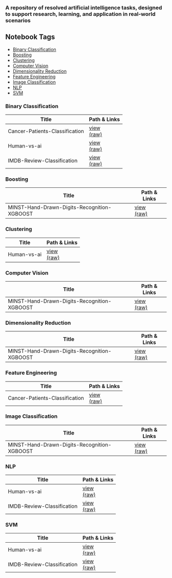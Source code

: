 ### A repository of resolved artificial intelligence tasks, designed to support research, learning, and application in real-world scenarios

<!-- NOTEBOOK-TOC-START -->
## Notebook Tags

- [Binary Classification](#binary-classification)
- [Boosting](#boosting)
- [Clustering](#clustering)
- [Computer Vision](#computer-vision)
- [Dimensionality Reduction](#dimensionality-reduction)
- [Feature Engineering](#feature-engineering)
- [Image Classification](#image-classification)
- [NLP](#nlp)
- [SVM](#svm)

### Binary Classification

| Title | Path & Links |
|-------|--------------|
| Cancer-Patients-Classification | [view](https://nbviewer.org/github/Andrei0016/ML-Problem-Archive/blob/master/content/Cancer-Patients-Classification/Notebook.ipynb)<br>[(raw)](https://github.com/Andrei0016/ML-Problem-Archive/blob/master/content/Cancer-Patients-Classification/Notebook.ipynb) |
| Human-vs-ai | [view](https://nbviewer.org/github/Andrei0016/ML-Problem-Archive/blob/master/content/Human-vs-ai/Notebook.ipynb)<br>[(raw)](https://github.com/Andrei0016/ML-Problem-Archive/blob/master/content/Human-vs-ai/Notebook.ipynb) |
| IMDB-Review-Classification | [view](https://nbviewer.org/github/Andrei0016/ML-Problem-Archive/blob/master/content/IMDB-Review-Classification/Notebook.ipynb)<br>[(raw)](https://github.com/Andrei0016/ML-Problem-Archive/blob/master/content/IMDB-Review-Classification/Notebook.ipynb) |

### Boosting

| Title | Path & Links |
|-------|--------------|
| MINST-Hand-Drawn-Digits-Recognition-XGBOOST | [view](https://nbviewer.org/github/Andrei0016/ML-Problem-Archive/blob/master/content/MINST-Hand-Drawn-Digits-Recognition-XGBOOST/Notebook.ipynb)<br>[(raw)](https://github.com/Andrei0016/ML-Problem-Archive/blob/master/content/MINST-Hand-Drawn-Digits-Recognition-XGBOOST/Notebook.ipynb) |

### Clustering

| Title | Path & Links |
|-------|--------------|
| Human-vs-ai | [view](https://nbviewer.org/github/Andrei0016/ML-Problem-Archive/blob/master/content/Human-vs-ai/Notebook.ipynb)<br>[(raw)](https://github.com/Andrei0016/ML-Problem-Archive/blob/master/content/Human-vs-ai/Notebook.ipynb) |

### Computer Vision

| Title | Path & Links |
|-------|--------------|
| MINST-Hand-Drawn-Digits-Recognition-XGBOOST | [view](https://nbviewer.org/github/Andrei0016/ML-Problem-Archive/blob/master/content/MINST-Hand-Drawn-Digits-Recognition-XGBOOST/Notebook.ipynb)<br>[(raw)](https://github.com/Andrei0016/ML-Problem-Archive/blob/master/content/MINST-Hand-Drawn-Digits-Recognition-XGBOOST/Notebook.ipynb) |

### Dimensionality Reduction

| Title | Path & Links |
|-------|--------------|
| MINST-Hand-Drawn-Digits-Recognition-XGBOOST | [view](https://nbviewer.org/github/Andrei0016/ML-Problem-Archive/blob/master/content/MINST-Hand-Drawn-Digits-Recognition-XGBOOST/Notebook.ipynb)<br>[(raw)](https://github.com/Andrei0016/ML-Problem-Archive/blob/master/content/MINST-Hand-Drawn-Digits-Recognition-XGBOOST/Notebook.ipynb) |

### Feature Engineering

| Title | Path & Links |
|-------|--------------|
| Cancer-Patients-Classification | [view](https://nbviewer.org/github/Andrei0016/ML-Problem-Archive/blob/master/content/Cancer-Patients-Classification/Notebook.ipynb)<br>[(raw)](https://github.com/Andrei0016/ML-Problem-Archive/blob/master/content/Cancer-Patients-Classification/Notebook.ipynb) |

### Image Classification

| Title | Path & Links |
|-------|--------------|
| MINST-Hand-Drawn-Digits-Recognition-XGBOOST | [view](https://nbviewer.org/github/Andrei0016/ML-Problem-Archive/blob/master/content/MINST-Hand-Drawn-Digits-Recognition-XGBOOST/Notebook.ipynb)<br>[(raw)](https://github.com/Andrei0016/ML-Problem-Archive/blob/master/content/MINST-Hand-Drawn-Digits-Recognition-XGBOOST/Notebook.ipynb) |

### NLP

| Title | Path & Links |
|-------|--------------|
| Human-vs-ai | [view](https://nbviewer.org/github/Andrei0016/ML-Problem-Archive/blob/master/content/Human-vs-ai/Notebook.ipynb)<br>[(raw)](https://github.com/Andrei0016/ML-Problem-Archive/blob/master/content/Human-vs-ai/Notebook.ipynb) |
| IMDB-Review-Classification | [view](https://nbviewer.org/github/Andrei0016/ML-Problem-Archive/blob/master/content/IMDB-Review-Classification/Notebook.ipynb)<br>[(raw)](https://github.com/Andrei0016/ML-Problem-Archive/blob/master/content/IMDB-Review-Classification/Notebook.ipynb) |

### SVM

| Title | Path & Links |
|-------|--------------|
| Human-vs-ai | [view](https://nbviewer.org/github/Andrei0016/ML-Problem-Archive/blob/master/content/Human-vs-ai/Notebook.ipynb)<br>[(raw)](https://github.com/Andrei0016/ML-Problem-Archive/blob/master/content/Human-vs-ai/Notebook.ipynb) |
| IMDB-Review-Classification | [view](https://nbviewer.org/github/Andrei0016/ML-Problem-Archive/blob/master/content/IMDB-Review-Classification/Notebook.ipynb)<br>[(raw)](https://github.com/Andrei0016/ML-Problem-Archive/blob/master/content/IMDB-Review-Classification/Notebook.ipynb) |
<!-- NOTEBOOK-TOC-END -->

